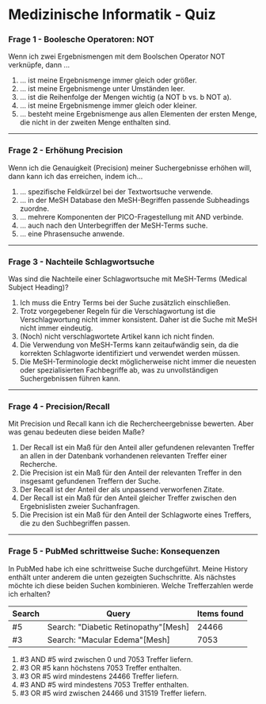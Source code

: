 # Medizinische Informatik - Quiz  
  
### Frage 1 - Boolesche Operatoren: NOT

Wenn ich zwei Ergebnismengen mit dem Boolschen Operator NOT verknüpfe, dann ... <br>  
    
1)  ... ist meine Ergebnismenge immer gleich oder größer.<br>  
2)  ... ist meine Ergebnismenge unter Umständen leer.<br>  
3)  ... ist die Reihenfolge der Mengen wichtig (a NOT b vs. b NOT a).<br>  
4)  ... ist meine Ergebnismenge immer gleich oder kleiner.<br>
5)  ... besteht meine Ergebnismenge aus allen Elementen der ersten Menge, die nicht in der zweiten Menge enthalten sind. <br>  
  
---

### Frage 2 - Erhöhung Precision  
   
Wenn ich die Genauigkeit (Precision) meiner Suchergebnisse erhöhen will, dann kann ich das erreichen, indem ich...<br>  
  
 1)  ... spezifische Feldkürzel bei der Textwortsuche verwende.<br>
 2)  ... in der MeSH Database den MeSH-Begriffen passende Subheadings zuordne.<br>
 3)  ... mehrere Komponenten der PICO-Fragestellung mit AND verbinde.<br>
 4)  ... auch nach den Unterbegriffen der MeSH-Terms suche.<br>
 5)  ... eine Phrasensuche anwende.<br>
  
---

### Frage 3 - Nachteile Schlagwortsuche  
  
Was sind die Nachteile einer Schlagwortsuche mit MeSH-Terms (Medical Subject Heading)?<br>  
  
 1)  Ich muss die Entry Terms bei der Suche zusätzlich einschließen.<br>  
 2)  Trotz vorgegebener Regeln für die Verschlagwortung ist die Verschlagwortung nicht immer konsistent. Daher ist die Suche mit MeSH nicht immer eindeutig.<br>  
 3)  (Noch) nicht verschlagwortete Artikel kann ich nicht finden.<br>  
 4)  Die Verwendung von MeSH-Terms kann zeitaufwändig sein, da die korrekten Schlagworte identifiziert und verwendet werden müssen.<br>    
 5)  Die MeSH-Terminologie deckt möglicherweise nicht immer die neuesten oder spezialisierten Fachbegriffe ab, was zu unvollständigen Suchergebnissen führen kann.<br>  
  
---

### Frage 4 - Precision/Recall  
  
Mit Precision und Recall kann ich die Rechercheergebnisse bewerten. Aber was genau bedeuten diese beiden Maße?<br>   
  
1)  Der Recall ist ein Maß für den Anteil aller gefundenen relevanten Treffer an allen in der Datenbank vorhandenen relevanten Treffer einer Recherche.<br>  
2)  Die Precision ist ein Maß für den Anteil der relevanten Treffer in den insgesamt gefundenen Treffern der Suche.<br>  
3)  Der Recall ist der Anteil der als unpassend verworfenen Zitate.<br>  
4)  Der Recall ist ein Maß für den Anteil gleicher Treffer zwischen den Ergebnislisten zweier Suchanfragen.<br>  
5)  Die Precision ist ein Maß für den Anteil der Schlagworte eines Treffers, die zu den Suchbegriffen passen.<br>  
  
---

### Frage 5 - PubMed schrittweise Suche: Konsequenzen  

In PubMed habe ich eine schrittweise Suche durchgeführt. Meine History enthält unter anderem die unten gezeigten Suchschritte. Als nächstes möchte ich diese beiden Suchen kombinieren. Welche Trefferzahlen werde ich erhalten?<br>  

  | Search | Query                                 | Items found |
|--------|---------------------------------------|-------------|
| #5     | Search: "Diabetic Retinopathy"[Mesh]  | 24466       |
| #3     | Search: "Macular Edema"[Mesh]         | 7053        |
  
1)  #3 AND #5 wird zwischen 0 und 7053 Treffer liefern.<br>
2)  #3 OR #5 kann höchstens 7053 Treffer enthalten.<br>
3)  #3 OR #5 wird mindestens 24466 Treffer liefern.<br>
4)  #3 AND #5 wird mindestens 7053 Treffer enthalten.<br>
5)  #3 OR #5 wird zwischen 24466 und 31519 Treffer liefern.<br>
  
